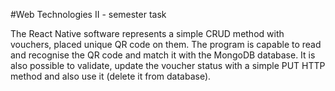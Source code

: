 #Web Technologies II - semester task

The React Native software represents a simple CRUD method with vouchers, placed unique QR code on them.
The program is capable to read and recognise the QR code and match it with the MongoDB database.
It is also possible to validate, update the voucher status with a simple PUT HTTP method and also use it (delete it from database).
